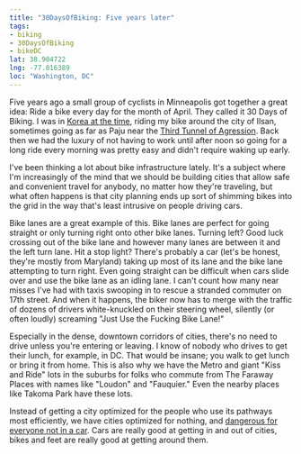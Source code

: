 ```yaml
---
title: "30DaysOfBiking: Five years later"
tags:
- biking
- 30DaysOfBiking
- bikeDC
lat: 38.904722
lng: -77.016389
loc: "Washington, DC"
---
```

Five years ago a small group of cyclists in Minneapolis got together a great idea: Ride a bike every day for the month of April. They called it 30 Days of Biking. I was in [Korea at the time][1], riding my bike around the city of Ilsan, sometimes going as far as Paju near the [Third Tunnel of Agression][2]. Back then we had the luxury of not having to work until after noon so going for a long ride every morning was pretty easy and didn't require waking up early.

I've been thinking a lot about bike infrastructure lately. It's a subject where I'm increasingly of the mind that we should be building cities that allow safe and convenient travel for anybody, no matter how they're traveling, but what often happens is that city planning ends up sort of shimming bikes into the grid in the way that's least intrusive on people driving cars.

Bike lanes are a great example of this. Bike lanes are perfect for going straight or only turning right onto other bike lanes. Turning left? Good luck crossing out of the bike lane and however many lanes are between it and the left turn lane. Hit a stop light? There's probably a car (let's be honest, they're mostly from Maryland) taking up most of its lane and the bike lane attempting to turn right. Even going straight can be difficult when cars slide over and use the bike lane as an idling lane. I can't count how many near misses I've had with taxis swooping in to rescue a stranded commuter on 17th street. And when it happens, the biker now has to merge with the traffic of dozens of drivers white-knuckled on their steering wheel, silently (or often loudly) screaming "Just Use the Fucking Bike Lane!"

Especially in the dense, downtown corridors of cities, there's no need to drive unless you're entering or leaving. I know of nobody who drives to get their lunch, for example, in DC. That would be insane; you walk to get lunch or bring it from home. This is also why we have the Metro and giant "Kiss and Ride" lots in the suburbs for folks who commute from The Faraway Places with names like "Loudon" and "Fauquier." Even the nearby places like Takoma Park have these lots.

Instead of getting a city optimized for the people who use its pathways most efficiently, we have cities optimized for nothing, and [dangerous for everyone not in a car][3]. Cars are really good at getting in and out of cities, bikes and feet are really good at getting around them.

[1]: http://www.harmsboone.org/30-days-of-biking
[2]: http://english.visitkorea.or.kr/enu/SI/SI_EN_3_1_1_1.jsp?cid=264488#
[3]: http://www.washingtonpost.com/posteverything/wp/2015/04/15/dont-make-bicyclists-more-visible-make-cars-stop-running-them-over/
